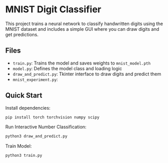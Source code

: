 # MNIST Digit Classifier

This project trains a neural network to classify handwritten digits using the MNIST dataset and includes a simple GUI where you can draw digits and get predictions.

## Files

- `train.py`: Trains the model and saves weights to `mnist_model.pth`
- `model.py`: Defines the model class and loading logic
- `draw_and_predict.py`: Tkinter interface to draw digits and predict them
- `mnist_experiment.py`: 
## Quick Start

Install dependencies:

```bash
pip install torch torchvision numpy scipy
```
Run Interactive Number Classification: 
```bash
python3 draw_and_predict.py
```
Train Model:
```bash
python3 train.py